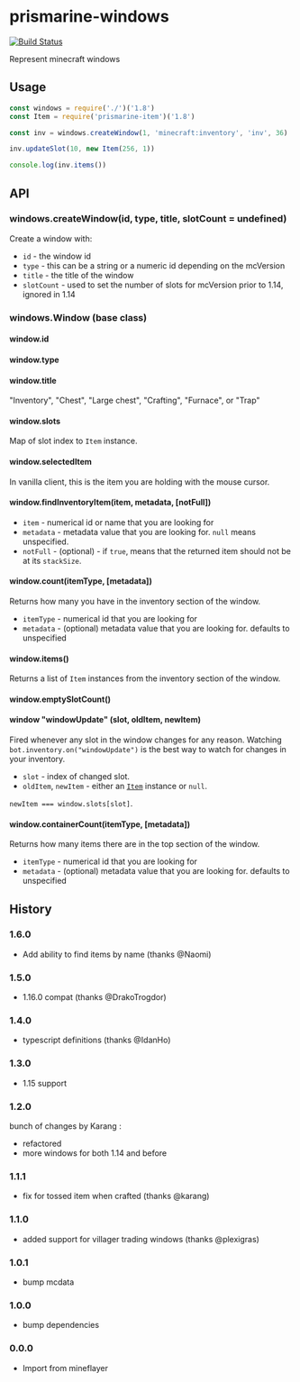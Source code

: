# prismarine-windows

[![Build Status](https://github.com/PrismarineJS/prismarine-windows/workflows/CI/badge.svg)](https://github.com/PrismarineJS/prismarine-windows/actions?query=workflow%3A%22CI%22)

Represent minecraft windows

## Usage

```js
const windows = require('./')('1.8')
const Item = require('prismarine-item')('1.8')

const inv = windows.createWindow(1, 'minecraft:inventory', 'inv', 36)

inv.updateSlot(10, new Item(256, 1))

console.log(inv.items())

```

## API

### windows.createWindow(id, type, title, slotCount = undefined)

Create a window with:
 * `id` - the window id
 * `type` - this can be a string or a numeric id depending on the mcVersion
 * `title` - the title of the window
 * `slotCount` - used to set the number of slots for mcVersion prior to 1.14, ignored in 1.14

### windows.Window (base class)

#### window.id

#### window.type

#### window.title

"Inventory", "Chest", "Large chest", "Crafting", "Furnace", or "Trap"

#### window.slots

Map of slot index to `Item` instance.

#### window.selectedItem

In vanilla client, this is the item you are holding with the mouse cursor.

#### window.findInventoryItem(item, metadata, [notFull])

 * `item` - numerical id or name that you are looking for
 * `metadata` -  metadata value that you are looking for. `null`
   means unspecified.
 * `notFull` - (optional) - if `true`, means that the returned
   item should not be at its `stackSize`.

#### window.count(itemType, [metadata])

Returns how many you have in the inventory section of the window.

 * `itemType` - numerical id that you are looking for
 * `metadata` - (optional) metadata value that you are looking for.
   defaults to unspecified

#### window.items()

Returns a list of `Item` instances from the inventory section of the window.

#### window.emptySlotCount()

#### window "windowUpdate" (slot, oldItem, newItem)

Fired whenever any slot in the window changes for any reason.
Watching `bot.inventory.on("windowUpdate")` is the best way to watch for changes in your inventory.

 * `slot` - index of changed slot.
 * `oldItem`, `newItem` - either an [`Item`](#mineflayeritem) instance or `null`.

`newItem === window.slots[slot]`.

#### window.containerCount(itemType, [metadata])
Returns how many items there are in the top section of the window.

 * `itemType` - numerical id that you are looking for
 * `metadata` - (optional) metadata value that you are looking for.
   defaults to unspecified

## History

### 1.6.0

* Add ability to find items by name (thanks @Naomi)

### 1.5.0

* 1.16.0 compat (thanks @DrakoTrogdor)

### 1.4.0

* typescript definitions (thanks @IdanHo)

### 1.3.0

* 1.15 support

### 1.2.0

bunch of changes by Karang :
* refactored
* more windows for both 1.14 and before

### 1.1.1

* fix for tossed item when crafted (thanks @karang)

### 1.1.0

* added support for villager trading windows (thanks @plexigras)

### 1.0.1

* bump mcdata

### 1.0.0

* bump dependencies

### 0.0.0

* Import from mineflayer
